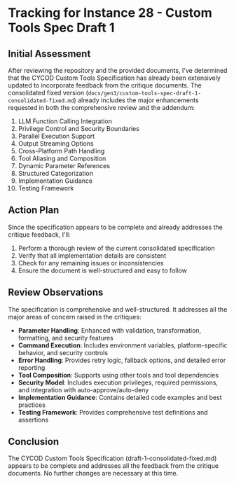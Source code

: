 # Tracking for Instance 28 - Custom Tools Spec Draft 1

## Initial Assessment

After reviewing the repository and the provided documents, I've determined that the CYCOD Custom Tools Specification has already been extensively updated to incorporate feedback from the critique documents. The consolidated fixed version (`docs/gen3/custom-tools-spec-draft-1-consolidated-fixed.md`) already includes the major enhancements requested in both the comprehensive review and the addendum:

1. LLM Function Calling Integration
2. Privilege Control and Security Boundaries
3. Parallel Execution Support
4. Output Streaming Options
5. Cross-Platform Path Handling
6. Tool Aliasing and Composition
7. Dynamic Parameter References
8. Structured Categorization
9. Implementation Guidance
10. Testing Framework

## Action Plan

Since the specification appears to be complete and already addresses the critique feedback, I'll:

1. Perform a thorough review of the current consolidated specification
2. Verify that all implementation details are consistent
3. Check for any remaining issues or inconsistencies
4. Ensure the document is well-structured and easy to follow

## Review Observations

The specification is comprehensive and well-structured. It addresses all the major areas of concern raised in the critiques:

- **Parameter Handling**: Enhanced with validation, transformation, formatting, and security features
- **Command Execution**: Includes environment variables, platform-specific behavior, and security controls
- **Error Handling**: Provides retry logic, fallback options, and detailed error reporting
- **Tool Composition**: Supports using other tools and tool dependencies
- **Security Model**: Includes execution privileges, required permissions, and integration with auto-approve/auto-deny
- **Implementation Guidance**: Contains detailed code examples and best practices
- **Testing Framework**: Provides comprehensive test definitions and assertions

## Conclusion

The CYCOD Custom Tools Specification (draft-1-consolidated-fixed.md) appears to be complete and addresses all the feedback from the critique documents. No further changes are necessary at this time.